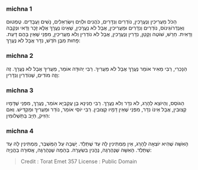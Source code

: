
### michna 1
הַכֹּל מַעֲרִיכִין וְנֶעֱרָכִין, נוֹדְרִים וְנִדָּרִים, כֹּהֲנִים וּלְוִיִּם וְיִשְׂרְאֵלִים, נָשִׁים וַעֲבָדִים. טֻמְטוּם וְאַנְדְּרוֹגִינוֹס, נוֹדְרִים וְנִדָּרִים וּמַעֲרִיכִין, אֲבָל לֹא נֶעֱרָכִין, שֶׁאֵינוֹ נֶעֱרָךְ אֶלָּא זָכָר וַדַּאי וּנְקֵבָה וַדָּאִית. חֵרֵשׁ, שׁוֹטֶה וְקָטָן, נִדָּרִין וְנֶעֱרָכִין, אֲבָל לֹא נוֹדְרִין וְלֹא מַעֲרִיכִין, מִפְּנֵי שֶׁאֵין בָּהֶם דָּעַת. פָּחוּת מִבֶּן חֹדֶשׁ, נִדָּר אֲבָל לֹא נֶעֱרָךְ: 

### michna 2
הַנָּכְרִי, רַבִּי מֵאִיר אוֹמֵר נֶעֱרָךְ אֲבָל לֹא מַעֲרִיךְ. רַבִּי יְהוּדָה אוֹמֵר, מַעֲרִיךְ אֲבָל לֹא נֶעֱרָךְ. זֶה וָזֶה מוֹדִים, שֶׁנּוֹדְרִין וְנִדָּרִין: 

### michna 3
הַגּוֹסֵס, וְהַיּוֹצֵא לֵהָרֵג, לֹא נִדָּר וְלֹא נֶעֱרָךְ. רַבִּי חֲנִינָא בֶּן עֲקַבְיָא אוֹמֵר, נֶעֱרָךְ, מִפְּנֵי שֶׁדָּמָיו קְצוּבִין, אֲבָל אֵינוֹ נִדָּר, מִפְּנֵי שֶׁאֵין דָּמָיו קְצוּבִין. רַבִּי יוֹסֵי אוֹמֵר, נוֹדֵר וּמַעֲרִיךְ וּמַקְדִּישׁ. וְאִם הִזִּיק, חַיָּב בַּתַּשְׁלוּמִין: 

### michna 4
הָאִשָּׁה שֶׁהִיא יוֹצְאָה לֵהָרֵג, אֵין מַמְתִּינִין לָהּ עַד שֶׁתֵּלֵד. יָשְׁבָה עַל הַמַּשְׁבֵּר, מַמְתִּינִין לָהּ עַד שֶׁתֵּלֵד. הָאִשָּׁה שֶׁנֶּהֶרְגָה, נֶהֱנִין בִּשְׂעָרָהּ. בְּהֵמָה שֶׁנֶּהֶרְגָּה, אֲסוּרָה בַהֲנָיָה: 

>Credit : Torat Emet 357
>License : Public Domain 